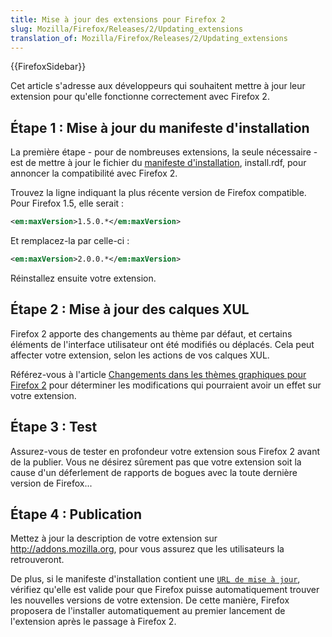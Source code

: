```yaml
---
title: Mise à jour des extensions pour Firefox 2
slug: Mozilla/Firefox/Releases/2/Updating_extensions
translation_of: Mozilla/Firefox/Releases/2/Updating_extensions
---
```


{{FirefoxSidebar}}

Cet article s'adresse aux développeurs qui souhaitent mettre à jour leur extension pour qu'elle fonctionne correctement avec Firefox 2.

## Étape 1&nbsp;: Mise à jour du manifeste d'installation

La première étape - pour de nombreuses extensions, la seule nécessaire - est de mettre à jour le fichier du [manifeste d'installation](/fr/Manifestes_d'installation), install.rdf, pour annoncer la compatibilité avec Firefox 2.

Trouvez la ligne indiquant la plus récente version de Firefox compatible. Pour Firefox 1.5, elle serait&nbsp;:

```xml
<em:maxVersion>1.5.0.*</em:maxVersion>
```

Et remplacez-la par celle-ci&nbsp;:

```xml
<em:maxVersion>2.0.0.*</em:maxVersion>
```

Réinstallez ensuite votre extension.

## Étape 2&nbsp;: Mise à jour des calques XUL

Firefox 2 apporte des changements au thème par défaut, et certains éléments de l'interface utilisateur ont été modifiés ou déplacés. Cela peut affecter votre extension, selon les actions de vos calques XUL.

Référez-vous à l'article [Changements dans les thèmes graphiques pour Firefox 2](/fr/Changements_dans_les_thèmes_graphiques_pour_Firefox_2) pour déterminer les modifications qui pourraient avoir un effet sur votre extension.

## Étape 3&nbsp;: Test

Assurez-vous de tester en profondeur votre extension sous Firefox 2 avant de la publier. Vous ne désirez sûrement pas que votre extension soit la cause d'un déferlement de rapports de bogues avec la toute dernière version de Firefox...

## Étape 4&nbsp;: Publication

Mettez à jour la description de votre extension sur <http://addons.mozilla.org>, pour vous assurez que les utilisateurs la retrouveront.

De plus, si le manifeste d'installation contient une [`URL de mise à jour`](/fr/Manifestes_d'installation#updateURL), vérifiez qu'elle est valide pour que Firefox puisse automatiquement trouver les nouvelles versions de votre extension. De cette manière, Firefox proposera de l'installer automatiquement au premier lancement de l'extension après le passage à Firefox 2.
